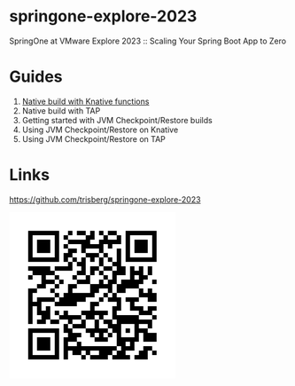 # springone-explore-2023

SpringOne at VMware Explore 2023 :: Scaling Your Spring Boot App to Zero

# Guides

1. [Native build with Knative functions](Knative-func.md)
1. Native build with TAP
1. Getting started with JVM Checkpoint/Restore builds
1. Using JVM Checkpoint/Restore on Knative
1. Using JVM Checkpoint/Restore on TAP

# Links

https://github.com/trisberg/springone-explore-2023

![QR Code](springone-explore-2023.png)
